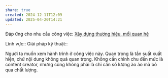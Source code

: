 ```yaml
---
share: true
created: 2024-12-11T12:09
updated: 2025-04-20T14:21
---
```

Đáp ứng cho nhu cầu công việc: [Xây dựng thương hiệu, mối quan hệ](../../../Nhu%20c%E1%BA%A7u%20c%C3%B4ng%20vi%E1%BB%87c/V%E1%BA%ADn%20h%C3%A0nh/X%C3%A2y%20d%E1%BB%B1ng%20th%C6%B0%C6%A1ng%20hi%E1%BB%87u,%20m%E1%BB%91i%20quan%20h%E1%BB%87.md)

Lĩnh vực:: 
Giải pháp kỹ thuật:: 

Người ta muốn xem hành trình ở công việc này. Quan trọng là tần suất xuất hiện, chứ nội dung không quá quan trọng. Không cần chỉnh chu đến mức là content creator, nhưng cũng không phải là chỉ cần số lượng ào ào mà bỏ qua chất lượng.
